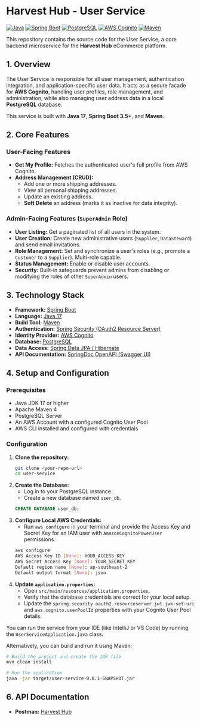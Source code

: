 # Harvest Hub - User Service

[![Java](https://img.shields.io/badge/Java-17-orange.svg?logo=openjdk)](https://openjdk.java.net/) [![Spring Boot](https://img.shields.io/badge/Spring_Boot-3.5+-6DB33F.svg?logo=spring)](https://spring.io/projects/spring-boot) [![PostgreSQL](https://img.shields.io/badge/PostgreSQL-16-336791.svg?logo=postgresql)](https://www.postgresql.org/) [![AWS Cognito](https://img.shields.io/badge/AWS_Cognito-Cognito-FF9900.svg?logo=amazon-aws)](https://aws.amazon.com/cognito/) [![Maven](https://img.shields.io/badge/Maven-4-C71A36.svg?logo=apache-maven)](https://maven.apache.org/)

This repository contains the source code for the User Service, a core backend microservice for the **Harvest Hub** eCommerce platform.

## 1. Overview

The User Service is responsible for all user management, authentication integration, and application-specific user data. It acts as a secure facade for **AWS Cognito**, handling user profiles, role management, and administration, while also managing user address data in a local **PostgreSQL** database.

This service is built with **Java 17**, **Spring Boot 3.5+**, and **Maven**.

## 2. Core Features

### User-Facing Features
- **Get My Profile:** Fetches the authenticated user's full profile from AWS Cognito.
- **Address Management (CRUD):**
  - Add one or more shipping addresses.
  - View all personal shipping addresses.
  - Update an existing address.
  - **Soft Delete** an address (marks it as inactive for data integrity).

### Admin-Facing Features (`SuperAdmin` Role)
- **User Listing:** Get a paginated list of all users in the system.
- **User Creation:** Create new administrative users (`Supplier`, `DataSteward`) and send email invitations.
- **Role Management:** Set and synchronize a user's roles (e.g., promote a `Customer` to a `Supplier`). Multi-role capable.
- **Status Management:** Enable or disable user accounts.
- **Security:** Built-in safeguards prevent admins from disabling or modifying the roles of other `SuperAdmin` users.

## 3. Technology Stack

- **Framework:** [Spring Boot](https://spring.io/projects/spring-boot)
- **Language:** [Java 17](https://www.oracle.com/java/)
- **Build Tool:** [Maven](https://maven.apache.org/)
- **Authentication:** [Spring Security (OAuth2 Resource Server)](https://spring.io/projects/spring-security)
- **Identity Provider:** [AWS Cognito](https://aws.amazon.com/cognito/)
- **Database:** [PostgreSQL](https://www.postgresql.org/)
- **Data Access:** [Spring Data JPA / Hibernate](https://spring.io/projects/spring-data-jpa)
- **API Documentation:** [SpringDoc OpenAPI (Swagger UI)](https://springdoc.org/)

## 4. Setup and Configuration

### Prerequisites
- Java JDK 17 or higher
- Apache Maven 4
- PostgreSQL Server
- An AWS Account with a configured Cognito User Pool
- AWS CLI installed and configured with credentials

### Configuration
1.  **Clone the repository:**
    ```bash
    git clone <your-repo-url>
    cd user-service
    ```
2.  **Create the Database:**
    - Log in to your PostgreSQL instance.
    - Create a new database named `user_db`.
    ```sql
    CREATE DATABASE user_db;
    ```
3.  **Configure Local AWS Credentials:**
    - Run `aws configure` in your terminal and provide the Access Key and Secret Key for an IAM user with `AmazonCognitoPowerUser` permissions.
    ```bash
    aws configure
    AWS Access Key ID [None]: YOUR_ACCESS_KEY
    AWS Secret Access Key [None]: YOUR_SECRET_KEY
    Default region name [None]: ap-southeast-2
    Default output format [None]: json
    ```
4.  **Update `application.properties`:**
    - Open `src/main/resources/application.properties`.
    - Verify that the database credentials are correct for your local setup.
    - Update the `spring.security.oauth2.resourceserver.jwt.jwk-set-uri` and `aws.cognito.userPoolId` properties with your Cognito User Pool details.



You can run the service from your IDE (like IntelliJ or VS Code) by running the `UserServiceApplication.java` class.

Alternatively, you can build and run it using Maven:

```bash
# Build the project and create the JAR file
mvn clean install
```

 ```bash
# Run the application
java -jar target/user-service-0.0.1-SNAPSHOT.jar
```
## 6. API Documentation

- **Postman:** [Harvest Hub](https://xd5555-3122.postman.co/workspace/Harvest-Hub-APIs~5f3f7fce-fdae-4513-b4fd-9aba126444b7/collection/36340838-22e3c058-0b82-40f3-95e2-26bb3a54add2?action=share&source=copy-link&creator=36340838)

